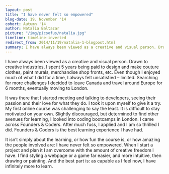 ```yaml
---
layout: post
title: "I have never felt so empowered"
blog-date: 19. November '14
cohort: Autumn '14
author: Natalia Baltazar
picture: "/img/picsofus/natalia.jpg"
timeline: timeline-inverted
redirect_from: 2014/11/19/natalia-1-blogpost.html
summary: I have always been viewed as a creative and visual person. Drawn to creative industries, I spent 5 years being paid to design and make couture clothes, paint murals, merchandise shop fronts, etc. Even though I enjoyed much of what I did for a time, I always felt unsatisfied – limited. Searching for more challenges I decided to leave Canada and travel around Europe for 6 months, eventually moving to London...
---
```


I have always been viewed as a creative and visual person. Drawn to creative industries, I spent 5 years being paid to design and make couture clothes, paint murals, merchandise shop fronts, etc. Even though I enjoyed much of what I did for a time, I always felt unsatisfied – limited. Searching for more challenges I decided to leave Canada and travel around Europe for 6 months, eventually moving to London. 

It was there that I started meeting and talking to developers, seeing their passion and their love for what they do. I took it upon myself to give it a try. My first online course was challenging to say the least. It is difficult to stay motivated on your own. Slightly discouraged, but determined to find other avenues for learning, I looked into coding bootcamps in London. I came across Founders & Coders. After much fuss, I applied and I am so thrilled I did. Founders & Coders is the best learning experience I have had. 
 
It isn’t simply about the learning, or how fun the course is, or how amazing the people involved are: I have never felt so empowered. When I start a project and plan it I am overcome with the amount of creative freedom I have. I  find styling a webpage or a game far easier, and more intuitive, then drawing or painting. And the best part is: as capable as I feel now, I have infinitely more to learn. 
